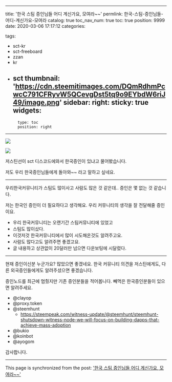 
---
title: '한국 스팀 증인님들 어디 계신가요, 모여라~~'
permlink: 한국-스팀-증인님들-어디-계신가요-모여라
catalog: true
toc_nav_num: true
toc: true
position: 9999
date: 2020-03-06 17:17:12
categories:

tags:
- sct-kr
- sct-freeboard
- zzan
- kr
- sct
thumbnail: 'https://cdn.steemitimages.com/DQmRdhmPcwcC791CFRyvW5QCevgDst5tq9o9EYbdW6riJ49/image.png'
sidebar:
    right:
        sticky: true
widgets:
    -
        type: toc
        position: right
---


![](https://cdn.steemitimages.com/DQmRdhmPcwcC791CFRyvW5QCevgDst5tq9o9EYbdW6riJ49/image.png)

![](https://cdn.steemitimages.com/DQmX2xPRgvJaTAYuAAbXUgSgBWScqhKhf7a5AAPGLHL49RH/image.png)

저스틴선이 sct 디스코드에와서 한국증인이 있냐고 물어봤습니다. 

저도 우리 한국증인님들에게 돌아와~~ 라고 말하고 싶네요.

---

우리한국커뮤니티가 스팀도 많이사고 사람도 많은 것 같은데.. 증인은 몇 없는 것 같습니다.

저는 한국인 증인이 더 필요하다고 생각해요. 우리 커뮤니티의 생각을 잘 전달해줄 증인이요. 

* 우리 한국커뮤니티는 오랜기간 스팀커뮤니티에 있었고
* 스팀도 많이샀다.
* 이것저것 한국커뮤니티에서 많이 시도해온것도 알려주고요. 
* 사람도 많다고도 알려주면 좋겠고요. 
* 글 내용하고 상관없이 20달러만 넘으면 다운보팅에 시달렸다.

---

현재 증인이신분 누군가요? 많았으면 좋겠네요. 한국 커뮤니티 의견을  저스틴에게도, 다른 외국증인들에게도 알려주셨으면 좋겠습니다.

증인노드를 최근에 멈췄지만 기존 증인분들을 적어봅니다.  빼먹은 한국증인분들이 있으면 알려주세요.

- @clayop
- @proxy.token
- @steemhunt 
  - https://steempeak.com/witness-update/@steemhunt/steemhunt-shutsdown-witness-node-we-will-focus-on-building-dapps-that-achieve-mass-adoption
- @bukio
- @koinbot
- @ayogom

감사합니다.

- - -

This page is synchronized from the post: ['한국 스팀 증인님들 어디 계신가요, 모여라~~'](https://steempeak.com/@jacobyu/3qtcu1)
